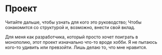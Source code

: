 # Проект
Читайте дальше, чтобы узнать для кого это руководство; Чтобы ознакомится со структурой и, возможно, внести свой вклад.

Для меня как разработчика, который просто хочет поиграть в монополию, этот проект изначально что-то вроде хобби. Я не пытаюсь кого-то удивить или превзойти. Лишь делаю то, что мне нравится.